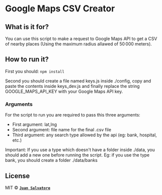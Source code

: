 # Google Maps CSV Creator

## What is it for?

You can use this script to make a request to Google Maps API to get a CSV of nearby places (Using the maximum radius allawed of 50 000 meters).

## How to run it?

First you should:
`npm install`

Second you should create a file named keys.js inside ./config, copy and paste the contents inside keys_dev.js and finally replace the string GOOGLE_MAPS_API_KEY with your Google Maps API key.

### Arguments

For the script to run you are required to pass this three arguments:

- First argument: lat,lng
- Second argument: file name for the final .csv file
- Third argument: any search type allowed by the api (eg: bank, hospital, etc.)

Important: If you use a type which doesn't have a folder inside ./data, you should add a new one before running the script. Eg: if you use the type bank, you should create a folder ./data/banks

## License

MIT © **[`Juan Salvatore`](http://juansalvatore.com)**
